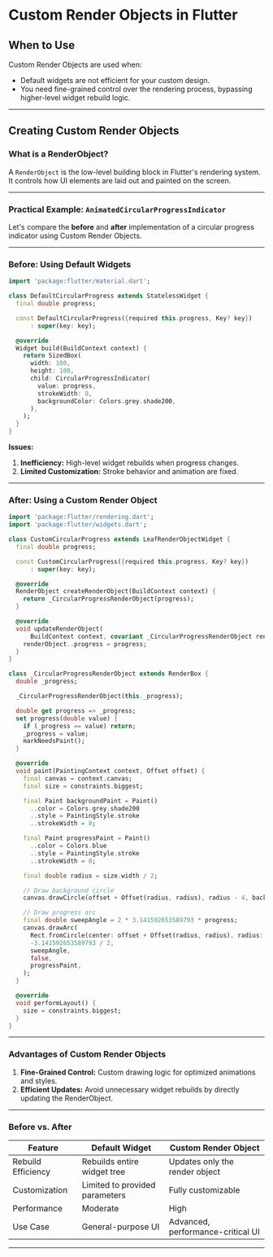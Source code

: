 # Custom Render Objects in Flutter

## When to Use
Custom Render Objects are used when:
- Default widgets are not efficient for your custom design.
- You need fine-grained control over the rendering process, bypassing higher-level widget rebuild logic.

---

## Creating Custom Render Objects

### What is a RenderObject?
A `RenderObject` is the low-level building block in Flutter's rendering system. It controls how UI elements are laid out and painted on the screen.

---

### Practical Example: `AnimatedCircularProgressIndicator`

Let's compare the **before** and **after** implementation of a circular progress indicator using Custom Render Objects.

---

### Before: Using Default Widgets

```dart
import 'package:flutter/material.dart';

class DefaultCircularProgress extends StatelessWidget {
  final double progress;

  const DefaultCircularProgress({required this.progress, Key? key})
      : super(key: key);

  @override
  Widget build(BuildContext context) {
    return SizedBox(
      width: 100,
      height: 100,
      child: CircularProgressIndicator(
        value: progress,
        strokeWidth: 8,
        backgroundColor: Colors.grey.shade200,
      ),
    );
  }
}
```

**Issues:**
1. **Inefficiency:** High-level widget rebuilds when progress changes.
2. **Limited Customization:** Stroke behavior and animation are fixed.

---

### After: Using a Custom Render Object

```dart
import 'package:flutter/rendering.dart';
import 'package:flutter/widgets.dart';

class CustomCircularProgress extends LeafRenderObjectWidget {
  final double progress;

  const CustomCircularProgress({required this.progress, Key? key})
      : super(key: key);

  @override
  RenderObject createRenderObject(BuildContext context) {
    return _CircularProgressRenderObject(progress);
  }

  @override
  void updateRenderObject(
      BuildContext context, covariant _CircularProgressRenderObject renderObject) {
    renderObject..progress = progress;
  }
}

class _CircularProgressRenderObject extends RenderBox {
  double _progress;

  _CircularProgressRenderObject(this._progress);

  double get progress => _progress;
  set progress(double value) {
    if (_progress == value) return;
    _progress = value;
    markNeedsPaint();
  }

  @override
  void paint(PaintingContext context, Offset offset) {
    final canvas = context.canvas;
    final size = constraints.biggest;

    final Paint backgroundPaint = Paint()
      ..color = Colors.grey.shade200
      ..style = PaintingStyle.stroke
      ..strokeWidth = 8;

    final Paint progressPaint = Paint()
      ..color = Colors.blue
      ..style = PaintingStyle.stroke
      ..strokeWidth = 8;

    final double radius = size.width / 2;

    // Draw background circle
    canvas.drawCircle(offset + Offset(radius, radius), radius - 4, backgroundPaint);

    // Draw progress arc
    final double sweepAngle = 2 * 3.141592653589793 * progress;
    canvas.drawArc(
      Rect.fromCircle(center: offset + Offset(radius, radius), radius: radius - 4),
      -3.141592653589793 / 2,
      sweepAngle,
      false,
      progressPaint,
    );
  }

  @override
  void performLayout() {
    size = constraints.biggest;
  }
}
```

---

### Advantages of Custom Render Objects

1. **Fine-Grained Control:** Custom drawing logic for optimized animations and styles.
2. **Efficient Updates:** Avoid unnecessary widget rebuilds by directly updating the RenderObject.

---

### Before vs. After

| Feature                       | Default Widget                    | Custom Render Object              |
|-------------------------------|------------------------------------|------------------------------------|
| Rebuild Efficiency            | Rebuilds entire widget tree       | Updates only the render object    |
| Customization                 | Limited to provided parameters    | Fully customizable                |
| Performance                   | Moderate                          | High                              |
| Use Case                      | General-purpose UI                | Advanced, performance-critical UI |

---
